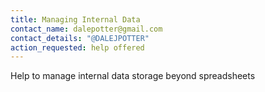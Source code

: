 ```yaml
---
title: Managing Internal Data
contact_name: dalepotter@gmail.com
contact_details: "@DALEJPOTTER"
action_requested: help offered
---
```

Help to manage internal data storage beyond spreadsheets